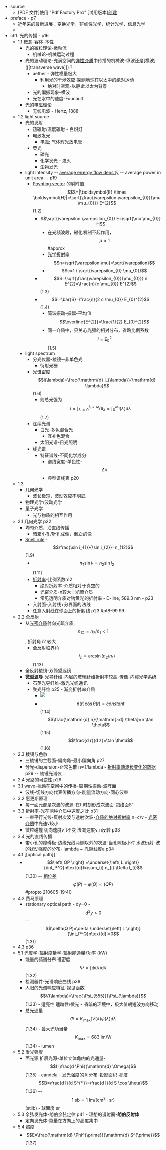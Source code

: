 - source
    - [PDF 文件]使用 "Pdf Factory Pro" [试用版本][创建](www.fineprint.com.cn) 
- preface - p7
    - 近年来的最新进展：变换光学，非线性光学，统计光学，信息光学
    - [2]: ![](https://firebasestorage.googleapis.com/v0/b/firescript-577a2.appspot.com/o/imgs%2Fapp%2FXELiu-NovaKG%2Fv-4JRAEe-g.png?alt=media&token=b0227a85-1398-45bd-b9bc-bffb8e266ff4)
- ch1. 光的传播 - p16
    - 1.1 概念-客体-本性
        - 光的微粒理论-微粒流
            - 机械论-机械运动过程
        - 光的波动理论-充满空间的[弹性介质](((DIlh4P_3s)))中传播的机械波-纵波还是[横波]([[transverse wave]])？
            - aether - 弹性模量极大
                - 利用光的干涉效应 探测地球在以太中的绝对运动
                    - 绝对时空观-以静止以太为背景
            - 光的偏振现象-横波
            - 光在水中的速度-Foucault
        - 光的电磁理论
            - 无线电波 - Hertz, 1888
    - 1.2 light source
        - 光的发射
            - 热辐射/温度辐射 - 白炽灯
            - 电致发光
                - 电弧; 气体辉光放电管
            - 荧光
                - 磷光
                - 化学发光 - 鬼火
                - 生物发光
        - light intensity -- [average energy flow density](((Oknqm8qAY))) -- average power in unit area -- p19
            - [Poynting vector](((GEGfbYqb5))) 的瞬时值   $$S=|\boldsymbol{E} \times \boldsymbol{H}|=\sqrt{\frac{\varepsilon \varepsilon_{0}}{\mu \mu_{0}}} E^{2}$$   (1.2)
                - $$\sqrt{\varepsilon \varepsilon_{0}} E=\sqrt{\mu \mu_{0}} H$$
                    - 在光频波段，磁化机制不起作用，$$\mu \approx 1$$   #approx
                    - [光学折射率](((85GHGy9e3))) $$n=\sqrt{\varepsilon \mu}=\sqrt{\varepsilon}$$
                    - $$c=1 / \sqrt{\varepsilon_{0} \mu_{0}}$$
                - $$S=\sqrt{\frac{\varepsilon_{0}}{\mu_{0}}} n E^{2}=\frac{n}{c \mu_{0}} E^{2}$$   (1.3)
                - $$I=\bar{S}=\frac{n}{2 c \mu_{0}} E_{0}^{2}$$   (1.4)
                    - 简谐振动-振幅-平均值   $$\overline{E^{2}}=\frac{1}{2} E_{0}^{2}$$
                    - 同一介质中，只关心光强的相对分布，省略比例系数 $$I=\boldsymbol{E}_{0}^{2}$$   (1.5)
        - light spectrum
            - 分光仪器-棱镜--非单色光
                - 衍射光栅
            - [光谱密度](((37vwpZiO5))) $$i(\lambda)=\frac{\mathrm{d} I_{\lambda}}{\mathrm{d} \lambda}$$   (1.6)
                - 则总光强为 $$I=\int_{\lambda=0}^{\lambda=\infty} \mathrm{d} I_{\lambda}=\int_{0}^{\infty} i(\lambda) \mathrm{d} \lambda$$   (1.7)
            - 连续光谱
                - 白光-多色混合光
                    - 互补色混合
                - 太阳光谱-日光照明
            - 线光谱
                - 特征谱线-不同化学成分
                    - 谱线宽度-单色性-$$\Delta \lambda$$
                    - 典型谱线表 p20
    - 1.3 
        - 几何光学
            - 波长极短，波动效应不明显
        - 物理光学/波动光学
        - 量子光学
            - 光与物质的相互作用
    - 2.1 几何光学 p22
        - 均匀介质，沿直线传播
            - 暗箱[小孔/针孔成像](((1sTbjr3Ly)))，倒立的像
        - [Snell rule](((BHGlcQbYd))) - $$\frac{\sin i_{1}}{\sin i_{2}}=n_{12}$$   (1.9)
            - $$n_{1}{\sin i_{1}}=n_{2}{\sin i_{2}}$$   (1.11）
            - [折射率](((85GHGy9e3)))-比例系数n12
                - 绝对折射率-介质相对于真空的
                - [光密介质](((Wz6Mqyd0-)))-n较大 | 光疏介质
                - 常见透明介质对钠黄光的折射率 - D-line, 589.3 nm - p23
            - 入射面-入射线+分界面的法线
            - 任意入射线在球面上的折射线 p23 #pt8-99.99
    - 2.2 全反射
        - 从[光密介质](((Wz6Mqyd0-)))射向光疏介质, $$n_{12}=n_2/n_1<1$$, 折射角 i2 较大
            - 全反射临界角 $$ i_{c}=\arcsin \left(n_{2} / n_{1}\right) $$   (1.13)
        - 全反射棱镜-双筒望远镜
        - **微型波导**-光导纤维-内层的玻璃纤维折射率较高-传像-内窥光学系统
            - 石英光导纤维-激光光缆通讯
            - 聚光纤维 p25 - 渐变折射率介质
                - ![](https://firebasestorage.googleapis.com/v0/b/firescript-577a2.appspot.com/o/imgs%2Fapp%2FXELiu-NovaKG%2FBP-ZR6SpRE.png?alt=media&token=5c4f352d-77e8-47e7-a197-8a68e14022a4)
                - $$n(r) \cos \theta(r)=constant$$   (1.14)
$$\frac{\mathrm{d} n}{\mathrm{~d} \theta}=n \tan \theta$$   (1.15)
$$\frac{d r}{d z}=\tan \theta$$   (1.16)
    - 2.3 棱镜与色散
        - 三棱镜的主截面-偏向角-最小偏向角 p27
        - 分光-dispersion-正常色散 n∝1/lambda - [折射率随波长变化的数据](((65N-PDp0R))) p29 -- 棱镜光谱仪
    - 2.4 光路的可逆性 p29
    - 3.1 wave-扰动在空间中的传播-周期性振动-波阵面
        - 波线-切线方向代表传播方向-能量流动方向-同心波束
    - 3.2 惠更斯原理
        - 每一面元都是次波的波源-在t'时刻形成次波面-包络面S'
    - 3.3 折射率-光在两种介质中速度之比 p31
        - 一束平行光线-反射次波与透射次波-[介质的绝对折射率](((HlYs1cxij))) n=c/v - [光密介质](((Wz6Mqyd0-)))中光速v较小
        - 微粒碰撞 切向速度v_t不变 法向速度v_n反转 p33
    - 3.4 光的直线传播
        - 带小孔的障碍板-边缘光线两侧以外的次波-当孔隙极小时 水波衍射-波的扰动强度的分布- lambda ~ 孔隙线度a   p34
    - 4.1 [[optical path]]
        - $$\left( QP \right) =\underset{\left( L \right)}{\int_P^Q}n\text{d}l=\sum_{i} n_{i} \Delta l_{i}$$   (1.30) -- [相位差](((PSreko6cr))) $$\varphi(P)-\varphi(Q)\propto\left( QP \right)$$  #propto
210605-19:40
    - 4.2 费马原理
        - stationary optical path - dy=0 - $$\mathrm{d}^{2} y>0$$ -- $$\delta(Q P)=\delta \underset{\left( L \right)}{\int_P^Q}n\text{d}l=0$$   (1.31)
    - 4.3 p36
    - 5.1 光度学-辐射度量学-辐射能通量/功率 (kW)
        - 能量的频谱分布 谱密度 $$\Psi=\int \psi(\lambda) \mathrm{d} \lambda$$   (1.32)
        - 检测器件-光谱响应曲线 p38
        - 人眼的光谱响应特征-视见函数 $$V(\lambda)=\frac{\Psi_{555}}{\Psi_{\lambda}}$$   (1.33) - 适亮性 适暗性/微光 - 昏暗的环境中，极大值朝短波方向移动
        - 总光通量 $$\Phi=K_{\max } \int V(\lambda) \psi(\lambda) \mathrm{d} \lambda$$   (1.34) - 最大光功当量 $$K_{\text {max}}=683 \mathrm{~lm} / \mathrm{W}$$   (1.34) - lumen
    - 5.2 发光强度
        - 面光源 扩展光源-单位立体角内的光通量- $$I=\frac{d \Phi}{\mathrm{d} \Omega}$$   (1.35) - candela - 发光强度的角分布-投影面积-亮度 $$B=\frac{d I}{d S^{*}}=\frac{d I}{d S \cos \theta}$$   (1.36) -- $$1 \mathrm{~sb}=1 \mathrm{~lm} /\left(\mathrm{cm}^{2} \cdot \mathrm{sr}\right)$$ (stilb) - 球面度 sr
    - 5.3 余弦发光体-朗伯余弦定律 p41 - 理想的漫射面-**朗伯反射体**
        - 定向发光体-能量在方向上的高度集中
    - 5.4 照度
        - $$E=\frac{\mathrm{d} \Phi^{\prime}}{\mathrm{d} S^{\prime}}$$   (1.37)
